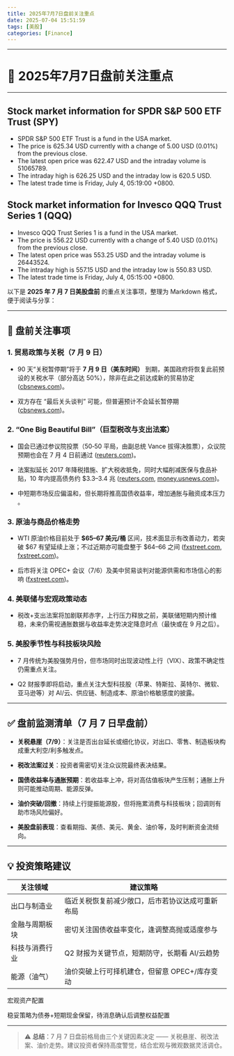 ```yaml
---
title: 2025年7月7日盘前关注重点
date: 2025-07-04 15:51:59  
tags: [美股]  
categories: [Finance]  
---
```


---
# 📌 2025年7月7日盘前关注重点


---
<!-- more -->


## Stock market information for SPDR S&P 500 ETF Trust (SPY)

-   SPDR S&P 500 ETF Trust is a fund in the USA market.
-   The price is 625.34 USD currently with a change of 5.00 USD (0.01%) from the previous close.
-   The latest open price was 622.47 USD and the intraday volume is 51065789.
-   The intraday high is 626.25 USD and the intraday low is 620.5 USD.
-   The latest trade time is Friday, July 4, 05:19:00 +0800.

## Stock market information for Invesco QQQ Trust Series 1 (QQQ)

-   Invesco QQQ Trust Series 1 is a fund in the USA market.
-   The price is 556.22 USD currently with a change of 5.40 USD (0.01%) from the previous close.
-   The latest open price was 553.25 USD and the intraday volume is 26443524.
-   The intraday high is 557.15 USD and the intraday low is 550.83 USD.
-   The latest trade time is Friday, July 4, 05:15:00 +0800.

以下是 **2025 年 7 月 7 日美股盘前** 的重点关注事项，整理为 Markdown 格式，便于阅读与分享：

----------

## 📌 盘前关注事项

### 1. 贸易政策与关税（7 月 9 日）

-   90 天“关税暂停期”将于 **7 月 9 日（美东时间）** 到期，美国政府将恢复此前预设的关税水平（部分高达 50%），除非在此之前达成新的贸易协定 ([cbsnews.com](https://www.cbsnews.com/news/tariffs-trump-china-vietnam-july-9/?utm_source=chatgpt.com "Tariffs could surge on July 9 with 90-day pause set to end. Here's what experts think could happen."))。
    
-   双方存在 “最后关头谈判” 可能，但普遍预计不会延长暂停期 ([cbsnews.com](https://www.cbsnews.com/news/tariffs-trump-china-vietnam-july-9/?utm_source=chatgpt.com "Tariffs could surge on July 9 with 90-day pause set to end. Here's what experts think could happen."))。
    

### 2. “One Big Beautiful Bill”（巨型税改与支出法案）

-   国会已通过参议院投票（50‑50 平局，由副总统 Vance 拔得决胜票），众议院预期也会在 7 月 4 日前通过 ([reuters.com](https://www.reuters.com/world/us/view-investors-react-us-senate-passes-trumps-big-tax-bill-2025-07-01/?utm_source=chatgpt.com "Investors react as US Senate passes Trump's big tax bill"))。
    
-   法案拟延长 2017 年降税措施、扩大税收抵免，同时大幅削减医保与食品补贴，10 年内提高债务约 $3.3–3.4 兆 ([reuters.com](https://www.reuters.com/world/us/view-investors-react-us-senate-passes-trumps-big-tax-bill-2025-07-01/?utm_source=chatgpt.com "Investors react as US Senate passes Trump's big tax bill"), [money.usnews.com](https://money.usnews.com/investing/news/articles/2025-06-29/us-senate-version-of-trump-tax-cut-bill-would-add-3-3-trillion-to-debt-cbo-says?utm_source=chatgpt.com "US Senate Version of Trump Tax-Cut Bill Would Add $3.3 Trillion to Debt ..."))。
    
-   中短期市场反应偏温和，但长期将推高国债收益率，增加通胀与融资成本压力 。
    

### 3. 原油与商品价格走势

-   WTI 原油价格目前处于 **$65–67 美元/桶** 区间，技术面显示有改善动力，若突破 $67 有望延续上涨；不过近期亦可能盘整于 $64–66 之间 ([fxstreet.com](https://www.fxstreet.com/news/oil-price-forecast-wti-recovers-above-65-as-focus-shifts-to-opec-202507021701?utm_source=chatgpt.com "Oil Price Forecast: WTI recovers above $65 as focus shifts to OPEC"), [fxstreet.com](https://www.fxstreet.com/news/oil-price-forecast-wti-approaches-the-range-top-at-the-6700-area-202507031120?utm_source=chatgpt.com "OIL Price Forecast: WTI approaches the range top at the $67.00 area"))。
    
-   后市将关注 OPEC+ 会议（7/6）及美中贸易谈判对能源供需和市场信心的影响 ([fxstreet.com](https://www.fxstreet.com/news/oil-price-forecast-wti-recovers-above-65-as-focus-shifts-to-opec-202507021701?utm_source=chatgpt.com "Oil Price Forecast: WTI recovers above $65 as focus shifts to OPEC"))。
    

### 4. 美联储与宏观政策动态

-   税改+支出法案将加剧联邦赤字，上行压力释放之前，美联储短期内预计维稳，未来仍需视通胀数据与收益率走势决定降息时点（最快或在 9 月之后）。
    

### 5. 美股季节性与科技板块风险

-   7 月传统为美股强势月份，但市场同时出现波动性上行（VIX）、政策不确定性仍需重点关注。
    
-   Q2 财报季即将启动，重点关注大型科技股（苹果、特斯拉、英特尔、微软、亚马逊等）对 AI/云、供应链、制造成本、原油价格敏感度的披露。
    

----------

## ✅ 盘前监测清单（7 月 7 日早盘前）

-   **关税悬崖（7/9）**：关注是否出台延长或细化协议，对出口、零售、制造板块构成重大利空/利多触发点。
    
-   **税改法案过关**：投资者需密切关注众议院最终表决结果。
    
-   **国债收益率与通胀预期**：若收益率上冲，将对高估值板块产生压制；通胀上升则可能推动周期、能源反弹。
    
-   **油价突破/回撤**：持续上行提振能源股，但将拖累消费与科技板块；回调则有助市场风险偏好。
    
-   **美股盘前表现**：查看期指、美债、美元、黄金、油价等，及时判断资金流倾向。
    

----------

## 💡 投资策略建议

 


| 关注领域 | 建议策略  |
|--|--|
| 出口与制造业 | 临近关税恢复前减少敞口，后市若协议达成可重新布局 |
|金融与周期板块|密切关注国债收益率变化，逢调整高抛或适度参与|
|科技与消费行业|Q2 财报为关键节点，短期防守，长期看 AI/云趋势|
|能源（油气）|油价突破上行可择机建仓，但留意 OPEC+/库存变动

宏观资产配置

稳妥策略为债券+短期现金保留，待消息确认后调整权益配置

----------

> ⚠️ **总结**：7 月 7 日盘前格局由三个关键因素决定 —— 关税悬崖、税改法案、油价走势。建议投资者保持高度警觉，结合宏观与微观数据灵活调仓。


<!--stackedit_data:
eyJoaXN0b3J5IjpbOTM3NTE5Mzk3LC01ODIyNTk5NzhdfQ==
-->